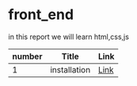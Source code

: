 # front_end
in this report we will learn html,css,js

| number | Title | Link |
| - | - | - |
| 1 | installation | [Link](./classes/class1.md)   |